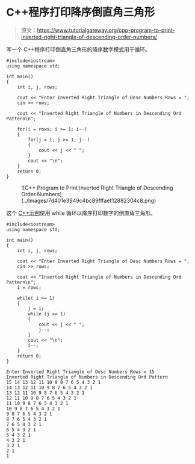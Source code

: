 # C++程序打印降序倒直角三角形

> 原文：<https://www.tutorialgateway.org/cpp-program-to-print-inverted-right-triangle-of-descending-order-numbers/>

写一个 C++程序打印倒直角三角形的降序数字模式用于循环。

```
#include<iostream>
using namespace std;

int main()
{
	int i, j, rows;

    cout << "Enter Inverted Right Triangle of Desc Numbers Rows = ";
    cin >> rows;

    cout << "Inverted Right Triangle of Numbers in Descending Ord Pattern\n";  

    for(i = rows; i >= 1; i--)
    {
    	for(j = i; j >= 1; j--)
		{
            cout << j << " ";
        }
        cout << "\n";
    }		
 	return 0;
}
```

<figure class="wp-block-image size-large">![C++ Program to Print Inverted Right Triangle of Descending Order Numbers](../Images/7d401e3949c4bc89fffaef12882304c8.png)</figure>

这个 [C++示例](https://www.tutorialgateway.org/cpp-programs/)使用 while 循环以降序打印数字的倒直角三角形。

```
#include<iostream>
using namespace std;

int main()
{
	int i, j, rows;

    cout << "Enter Inverted Right Triangle of Desc Numbers Rows = ";
    cin >> rows;

    cout << "Inverted Right Triangle of Numbers in Descending Ord Pattern\n";  
    i = rows;

    while( i >= 1)
    {
        j = i;
    	while (j >= 1)
		{
            cout << j << " ";
            j--;
        }
        cout << "\n";
        i--;
    }		
 	return 0;
}
```

```
Enter Inverted Right Triangle of Desc Numbers Rows = 15
Inverted Right Triangle of Numbers in Descending Ord Pattern
15 14 13 12 11 10 9 8 7 6 5 4 3 2 1 
14 13 12 11 10 9 8 7 6 5 4 3 2 1 
13 12 11 10 9 8 7 6 5 4 3 2 1 
12 11 10 9 8 7 6 5 4 3 2 1 
11 10 9 8 7 6 5 4 3 2 1 
10 9 8 7 6 5 4 3 2 1 
9 8 7 6 5 4 3 2 1 
8 7 6 5 4 3 2 1 
7 6 5 4 3 2 1 
6 5 4 3 2 1 
5 4 3 2 1 
4 3 2 1 
3 2 1 
2 1 
1 
```